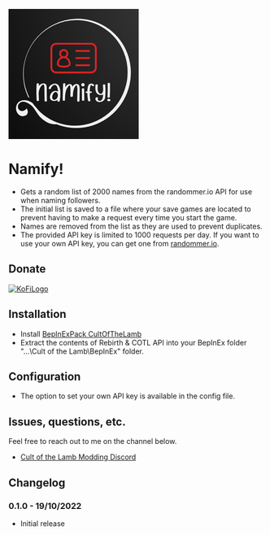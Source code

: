 ![Namify! Logo](https://raw.githubusercontent.com/p1xel8ted/Cult-of-the-Lamb-Mod-Collection/master/thunderstore/namify/icon.png?raw=true)

# Namify!

* Gets a random list of 2000 names from the randommer.io API for use when naming followers.
* The initial list is saved to a file where your save games are located to prevent having to make a request every time you start the game.
* Names are removed from the list as they are used to prevent duplicates.
* The provided API key is limited to 1000 requests per day. If you want to use your own API key, you can get one from [randommer.io](https://randommer.io/).

## Donate

[![KoFiLogo](https://raw.githubusercontent.com/p1xel8ted/GYK-Mods-QMod/main/kofi-nexus-smaller.png)](https://ko-fi.com/p1xel8ted)

## Installation

* Install [BepInExPack CultOfTheLamb](https://cult-of-the-lamb.thunderstore.io/package/BepInEx/BepInExPack_CultOfTheLamb/)
* Extract the contents of Rebirth & COTL API into your BepInEx folder "...\Cult of the Lamb\BepInEx\" folder.

## Configuration

* The option to set your own API key is available in the config file.

## Issues, questions, etc.

Feel free to reach out to me on the channel below.

* [Cult of the Lamb Modding Discord](https://discord.gg/R73vhh8Q2F)

## Changelog

### 0.1.0 - 19/10/2022

* Initial release